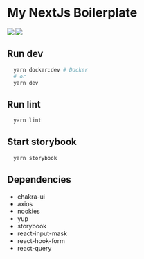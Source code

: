 # My NextJs Boilerplate


[<img align="left" src="https://www.codefactor.io/repository/github/ricardossiqueira/my_nextjs_boilerplate/badge"/>](https://www.codefactor.io/repository/github/ricardossiqueira/my_nextjs_boilerplate/badge)


[<img align="left" src="https://github.com/ricardossiqueira/my_nextjs_boilerplate/actions/workflows/super-linter.yml/badge.svg"/>](https://github.com/ricardossiqueira/my_nextjs_boilerplate/actions/workflows/super-linter.yml/badge.svg)

<br/>

## Run dev

```bash
  yarn docker:dev # Docker
  # or
  yarn dev
```
## Run lint

```bash
  yarn lint
```

## Start storybook

```bash
  yarn storybook
```

## Dependencies

 - chakra-ui
 - axios
 - nookies
 - yup
 - storybook
 - react-input-mask
 - react-hook-form
 - react-query
